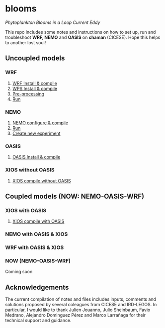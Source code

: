 # blooms
_Phytoplankton Blooms in a Loop Current Eddy_

This repo includes some notes and instructions on how to set up, run and troubleshoot **WRF, NEMO** and **OASIS** on **chaman** (CICESE). 
Hope this helps to another lost soul!

## Uncoupled models
### WRF
1. [WRF Install & compile](https://github.com/ivonnegarciam/blooms/blob/main/models/uncoupled/install_configure_compile_WRF_4.1.3.md)
2. [WPS Install & compile](https://github.com/ivonnegarciam/blooms/blob/main/models/uncoupled/install_configure_compile_WPS_4.1.md)
3. [Pre-processing](https://github.com/ivonnegarciam/blooms/blob/main/models/uncoupled/pre-processing.md)
4. [Run](https://github.com/ivonnegarciam/blooms/blob/main/models/uncoupled/run.md)

### NEMO
1. [NEMO configure & compile](https://github.com/ivonnegarciam/blooms/edit/main/models/uncoupled/NEMO/install_configure_compile_NEMO_4.0.md)
2. [Run](https://github.com/ivonnegarciam/blooms/blob/main/models/uncoupled/NEMO/run_nemo.md)
3. [Create new experiment](https://github.com/ivonnegarciam/blooms/blob/main/models/uncoupled/NEMO/create_new_experiment.md)

### OASIS
1. [OASIS Install & compile](https://github.com/ivonnegarciam/blooms/blob/main/models/uncoupled/OASIS/install_compile_OASIS3-MCT_4.0.md)

### XIOS without OASIS
1. [XIOS compile without OASIS](https://github.com/ivonnegarciam/blooms/blob/main/models/coupled/XIOS_withoutOASIS/install_compile_XIOS2.5_withoutOASIS.md)

## Coupled models (NOW: NEMO-OASIS-WRF)
### XIOS with OASIS
1. [XIOS compile with OASIS](https://github.com/ivonnegarciam/blooms/tree/main/models/coupled/XIOS_withOASIS/install_compile_XIOS2.5_withoutOASIS.md)

### NEMO with OASIS & XIOS

### WRF with OASIS & XIOS

### NOW (NEMO-OASIS-WRF)
Coming soon

## Acknowledgements
The current compilation of notes and files includes inputs, comments and solutions proposed by several coleagues from CICESE and IRD-LEGOS. In particular, I would like to thank Julien Jouanno, Julio Sheinbaum, Favio Medrano, Alejandro Dominguez Pérez and Marco Larrañaga for their technical support and guidance.


